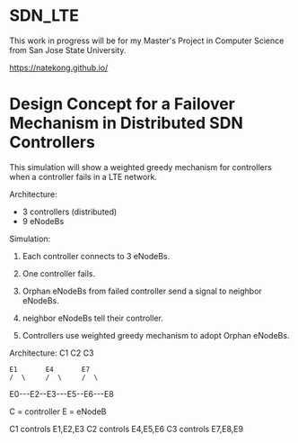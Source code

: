 # SDN_LTE
This work in progress will be for my Master's Project in Computer Science from San Jose State University.

https://natekong.github.io/

# Design Concept for a Failover Mechanism in Distributed SDN Controllers

This simulation will show a weighted greedy mechanism for controllers when a controller fails in a LTE network.

Architecture:
- 3 controllers (distributed)
- 9 eNodeBs

Simulation:

1) Each controller connects to 3 eNodeBs.

2) One controller fails.

3) Orphan eNodeBs from failed controller send a signal to neighbor eNodeBs.

4) neighbor eNodeBs tell their controller.

5) Controllers use weighted greedy mechanism to adopt Orphan eNodeBs.


 Architecture:
    C1       C2       C3
    
    E1       E4       E7
  	/  \     /  \     /  \
  E0---E2--E3---E5--E6---E8
  
  C = controller
  E = eNodeB
  
  C1 controls E1,E2,E3
  C2 controls E4,E5,E6
  C3 controls E7,E8,E9
